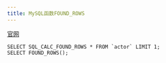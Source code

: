 ```yaml
---
title: MySQL函数FOUND_ROWS
---
```


[官网](https://dev.mysql.com/doc/refman/8.0/en/information-functions.html#function_found-rows)

```
SELECT SQL_CALC_FOUND_ROWS * FROM `actor` LIMIT 1;
SELECT FOUND_ROWS();

```
